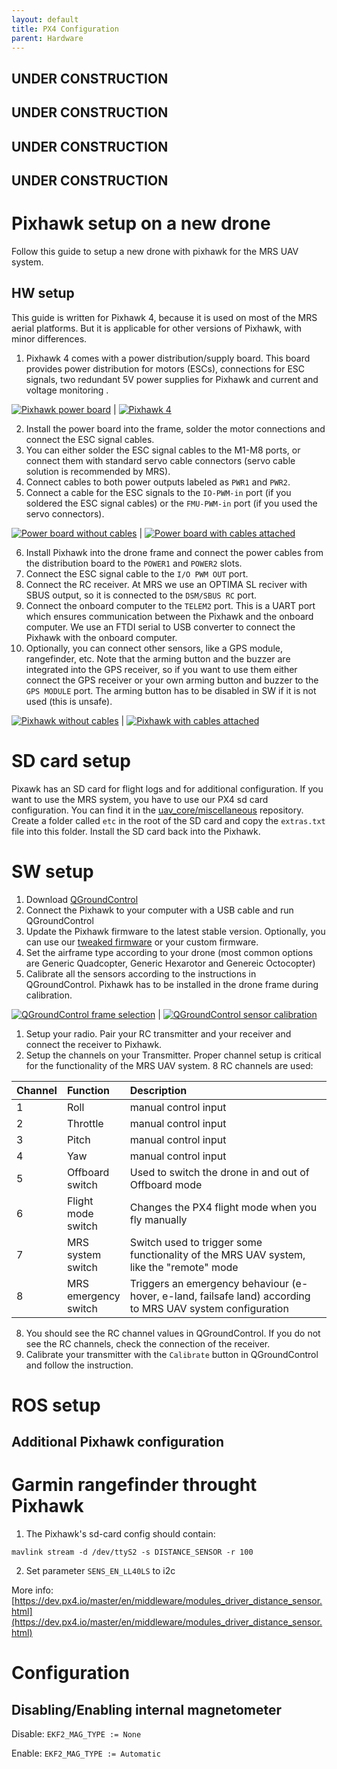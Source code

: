 ```yaml
---
layout: default
title: PX4 Configuration
parent: Hardware
---
```


## UNDER CONSTRUCTION
## UNDER CONSTRUCTION
## UNDER CONSTRUCTION
## UNDER CONSTRUCTION

# Pixhawk setup on a new drone
Follow this guide to setup a new drone with pixhawk for the MRS UAV system.

## HW setup
This guide is written for Pixhawk 4, because it is used on most of the MRS aerial platforms. But it is applicable for other versions of Pixhawk, with minor differences.

1. Pixhawk 4 comes with a power distribution/supply board. This board provides power distribution for motors (ESCs), connections for ESC signals, two redundant 5V power supplies for Pixhawk and current and voltage monitoring .
 
[![](fig/power_board.jpg "Pixhawk power board")](fig/power_board.jpg) | [![](fig/pixhawk4.jpg "Pixhawk 4")](fig/pixhawk4.jpg)

2. Install the power board into the frame, solder the motor connections and connect the ESC signal cables.
3. You can either solder the ESC signal cables to the M1-M8 ports, or connect them with standard servo cable connectors (servo cable solution is recommended by MRS).
4. Connect cables to both power outputs labeled as `PWR1` and `PWR2`.
5. Connect a cable for the ESC signals to the `IO-PWM-in` port (if you soldered the ESC signal cables) or the `FMU-PWM-in` port (if you used the servo connectors).

[![](fig/PB_no_cables.jpg "Power board without cables")](fig/PB_no_cables.jpg) | [![](fig/PB_with_cables.jpg "Power board with cables attached")](fig/PB_with_cables.jpg)

6. Install Pixhawk into the drone frame and connect the power cables from the distribution board to the `POWER1` and `POWER2` slots.
7. Connect the ESC signal cable to the `I/O PWM OUT` port.
8. Connect the RC receiver. At MRS we use an OPTIMA SL reciver with SBUS output, so it is connected to the `DSM/SBUS RC` port.
9. Connect the onboard computer to the `TELEM2` port. This is a UART port which ensures communication between the Pixhawk and the onboard computer. We use an FTDI serial to USB converter to connect the Pixhawk with the onboard computer.
10. Optionally, you can connect other sensors, like a GPS module, rangefinder, etc. Note that the arming button and the buzzer are integrated into the GPS receiver, so if you want to use them either connect the GPS receiver or your own arming button and buzzer to the `GPS MODULE` port. The arming button has to be disabled in SW if it is not used (this is unsafe).

[![](fig/Pixhawk_no_cables.jpg "Pixhawk without cables")](fig/Pixhawk_no_cables.jpg) | [![](fig/Pixhawk_with_cables.jpg "Pixhawk with cables attached")](fig/Pixhawk_with_cables.jpg)

# SD card setup
Pixawk has an SD card for flight logs and for additional configuration.
If you want to use the MRS system, you have to use our PX4 sd card configuration. You can find it in the [uav_core/miscellaneous](https://github.com/ctu-mrs/uav_core/tree/master/miscellaneous/pixhawk_sdcard_config) repository.
Create a folder called `etc` in the root of the SD card and copy the `extras.txt` file into this folder.
Install the SD card back into the Pixhawk.

#  SW setup
1. Download [QGroundControl](http://qgroundcontrol.com/)
2. Connect the Pixhawk to your computer with a USB cable and run QGroundControl
3. Update the Pixhawk firmware to the latest stable version. Optionally, you can use our [tweaked firmware](https://ctu-mrs.github.io/docs/hardware/px4_firmware.html) or your custom firmware.
4. Set the airframe type according to your drone (most common options are Generic Quadcopter, Generic Hexarotor and Genereic Octocopter)
5. Calibrate all the sensors according to the instructions in QGroundControl. Pixhawk has to be installed in the drone frame during calibration.

[![](fig/Qground1.png "QGroundControl frame selection")](fig/Qground1.png) | [![](fig/Qground2.png "QGroundControl sensor calibration")](fig/Qground2.png)

1. Setup your radio. Pair your RC transmitter and your receiver and connect the receiver to Pixhawk.
2. Setup the channels on your Transmitter. Proper channel setup is critical for the functionality of the MRS UAV system. 8 RC channels are used:

<style>
table th:first-of-type {
    width: 10%;
}
table th:nth-of-type(2) {
    width: 20%;
}
table th:nth-of-type(3) {
    width: 70%;
}
</style>

| Channel     | Function             | Description                                                                                                |
| :---------- | :----------          | :------                                                                                                    |
| 1           | Roll                 | manual control input                                                                                       |
| 2           | Throttle             | manual control input                                                                                       |
| 3           | Pitch                | manual control input                                                                                       |
| 4           | Yaw                  | manual control input                                                                                       |
| 5           | Offboard switch      | Used to switch the drone in and out of Offboard mode                                                       |
| 6           | Flight mode switch   | Changes the PX4 flight mode when you fly manually                                                          |
| 7           | MRS system switch    | Switch used to trigger some functionality of the MRS UAV system, like the "remote" mode                    |
| 8           | MRS emergency switch | Triggers an emergency behaviour (e-hover, e-land, failsafe land) according to MRS UAV system configuration |
 
8. You should see the RC channel values in QGroundControl. If you do not see the RC channels, check the connection of the receiver.
9. Calibrate your transmitter with the `Calibrate` button in QGroundControl and follow the instruction.

# ROS setup

## Additional Pixhawk configuration

# Garmin rangefinder throught Pixhawk

1. The Pixhawk's sd-card config should contain:
```
mavlink stream -d /dev/ttyS2 -s DISTANCE_SENSOR -r 100
```
2. Set parameter `SENS_EN_LL40LS` to i2c

More info: [https://dev.px4.io/master/en/middleware/modules_driver_distance_sensor.html](https://dev.px4.io/master/en/middleware/modules_driver_distance_sensor.html)

# Configuration

## Disabling/Enabling internal magnetometer

Disable: `EKF2_MAG_TYPE := None`

Enable: `EKF2_MAG_TYPE := Automatic`
